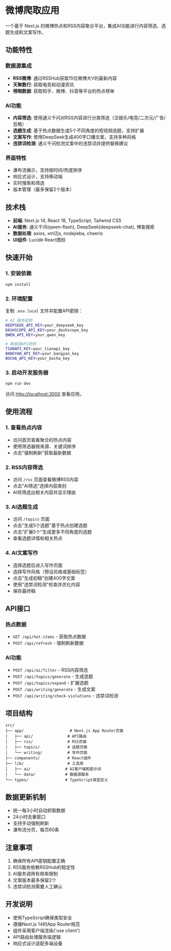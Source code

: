 # 微博爬取应用

一个基于 Next.js 的微博热点和RSS内容聚合平台，集成AI功能进行内容筛选、选题生成和文案写作。

## 功能特性

### 数据源集成
- **RSS微博**: 通过RSSHub获取15位微博大V的最新内容
- **天聚数行**: 获取电竞和动漫资讯
- **榜眼数据**: 获取知乎、微博、抖音等平台的热点榜单

### AI功能
- **内容筛选**: 使用通义千问对RSS内容进行分类筛选（泛娱乐/电竞/二次元/广告/忽略）
- **选题生成**: 基于热点数据生成5个不同角度的短视频选题，支持扩展
- **文案写作**: 使用DeepSeek生成400字口播文案，支持多种风格
- **违禁词检测**: 通义千问检测文案中的违禁词并提供替换建议

### 界面特性
- 瀑布流展示，支持按时间/热度排序
- 响应式设计，支持移动端
- 实时搜索和筛选
- 版本管理（最多保留2个版本）

## 技术栈

- **前端**: Next.js 14, React 18, TypeScript, Tailwind CSS
- **AI服务**: 通义千问(qwen-flash), DeepSeek(deepseek-chat), 博查搜索
- **数据处理**: axios, xml2js, nodejieba, cheerio
- **UI组件**: Lucide React图标

## 快速开始

### 1. 安装依赖

```bash
npm install
```

### 2. 环境配置

复制 `.env.local` 文件并配置API密钥：

```bash
# AI 服务密钥
DEEPSEEK_API_KEY=your_deepseek_key
DASHSCOPE_API_KEY=your_dashscope_key
QWEN_API_KEY=your_qwen_key

# 数据源API密钥
TIANAPI_KEY=your_tianapi_key
BANGYAN_API_KEY=your_bangyan_key
BOCHA_API_KEY=your_bocha_key
```

### 3. 启动开发服务器

```bash
npm run dev
```

访问 [http://localhost:3000](http://localhost:3000) 查看应用。

## 使用流程

### 1. 查看热点内容
- 访问首页查看聚合的热点内容
- 使用筛选器按来源、关键词排序
- 点击"强制刷新"获取最新数据

### 2. RSS内容筛选
- 访问 `/rss` 页面查看微博RSS内容
- 点击"AI筛选"选择内容类别
- AI将筛选出相关内容并显示理由

### 3. AI选题生成
- 访问 `/topics` 页面
- 点击"生成5个选题"基于热点创建选题
- 点击"扩展5个"生成更多不同角度的选题
- 查看选题详情和相关热点

### 4. AI文案写作
- 选择选题后进入写作页面
- 选择写作风格（预设风格或基础标签）
- 点击"生成初稿"创建400字文案
- 使用"违禁词检测"检查并优化内容
- 保存最终稿

## API接口

### 热点数据
- `GET /api/hot-items` - 获取热点数据
- `POST /api/refresh` - 强制刷新数据

### AI功能
- `POST /api/ai/filter` - RSS内容筛选
- `POST /api/topics/generate` - 生成选题
- `POST /api/topics/expand` - 扩展选题
- `POST /api/writing/generate` - 生成文案
- `POST /api/writing/check-violations` - 违禁词检测

## 项目结构

```
src/
├── app/                    # Next.js App Router页面
│   ├── api/               # API路由
│   ├── rss/               # RSS页面
│   ├── topics/            # 选题页面
│   └── writing/           # 写作页面
├── components/            # React组件
├── lib/                   # 工具库
│   ├── ai/               # AI客户端和提示词
│   └── data/             # 数据源服务
└── types/                # TypeScript类型定义
```

## 数据更新机制

- 统一每3小时自动抓取数据
- 24小时去重窗口
- 支持手动强制刷新
- 瀑布流分页，每页60条

## 注意事项

1. 确保所有API密钥配置正确
2. RSS服务依赖RSSHub的稳定性
3. AI服务调用有频率限制
4. 文案版本最多保留2个
5. 违禁词检测需要人工确认

## 开发说明

- 使用TypeScript确保类型安全
- 遵循Next.js 14的App Router规范
- 组件采用客户端渲染('use client')
- API路由处理服务端逻辑
- 响应式设计适配多端设备